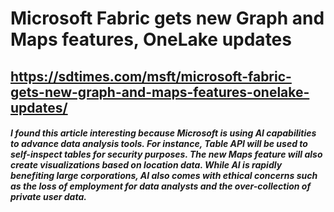# Microsoft Fabric gets new Graph and Maps features, OneLake updates
## https://sdtimes.com/msft/microsoft-fabric-gets-new-graph-and-maps-features-onelake-updates/
##### I found this article interesting because Microsoft is using AI capabilities to advance data analysis tools. For instance, Table API will be used to self-inspect tables for security purposes. The new Maps feature will also create visualizations based on location data. While AI is rapidly benefiting large corporations, AI also comes with ethical concerns such as the loss of employment for data analysts and the over-collection of private user data.


